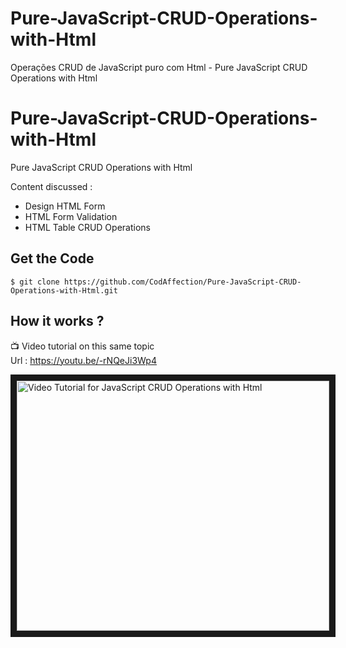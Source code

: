 # Pure-JavaScript-CRUD-Operations-with-Html
Operações CRUD de JavaScript puro com Html - Pure JavaScript CRUD Operations with Html
# Pure-JavaScript-CRUD-Operations-with-Html
Pure JavaScript CRUD Operations with Html
  
Content discussed : 
- Design HTML Form
- HTML Form Validation
- HTML Table CRUD Operations

## Get the Code

```
$ git clone https://github.com/CodAffection/Pure-JavaScript-CRUD-Operations-with-Html.git
```

 ## How it works ?
 
 :tv: Video tutorial on this same topic  
 Url : https://youtu.be/-rNQeJi3Wp4
 
<a href="http://www.youtube.com/watch?feature=player_embedded&v=-rNQeJi3Wp4
" target="_blank"><img src="http://img.youtube.com/vi/-rNQeJi3Wp4/0.jpg" 
alt="Video Tutorial for JavaScript CRUD Operations with Html" width="500" height="400" border="10" /></a>
